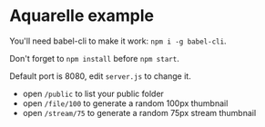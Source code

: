 # Aquarelle example

You'll need babel-cli to make it work: `npm i -g babel-cli`.

Don't forget to `npm install` before `npm start`.

Default port is 8080, edit `server.js` to change it.

- open `/public` to list your public folder
- open `/file/100` to generate a random 100px thumbnail
- open `/stream/75` to generate a random 75px stream thumbnail
